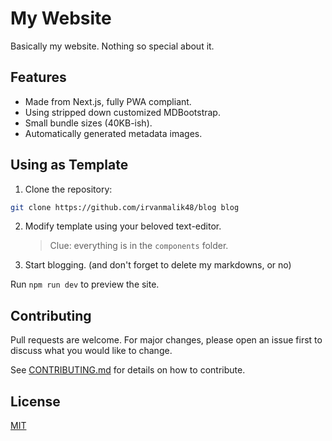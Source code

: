 # My Website

Basically my website. Nothing so special about it.

## Features

- Made from Next.js, fully PWA compliant.
- Using stripped down customized MDBootstrap.
- Small bundle sizes (40KB-ish).
- Automatically generated metadata images.

## Using as Template

1. Clone the repository:

```bash
git clone https://github.com/irvanmalik48/blog blog
```

2. Modify template using your beloved text-editor.

   > Clue: everything is in the `components` folder.

3. Start blogging. (and don't forget to delete my markdowns, or no)

Run `npm run dev` to preview the site.

## Contributing

Pull requests are welcome. For major changes, please open an issue first to discuss what you would like to change.

See [CONTRIBUTING.md](https://github.com/irvanmalik48/blog/blob/main/CONTRIBUTING.md) for details on how to contribute.

## License

[MIT](https://raw.githubusercontent.com/irvanmalik48/irvanmalik48.github.io/main/LICENSE)
